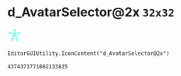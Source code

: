 # d_AvatarSelector@2x `32x32`
<img src="/img/d_AvatarSelector@2x.png" width=32 height=32>

``` CSharp
EditorGUIUtility.IconContent("d_AvatarSelector@2x")
```
```
4374373771682133825
```
